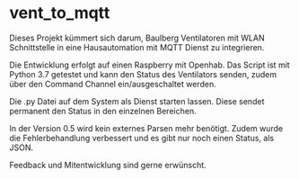 # vent_to_mqtt

Dieses Projekt kümmert sich darum, Baulberg Ventilatoren mit WLAN Schnittstelle in eine Hausautomation mit MQTT Dienst zu integrieren.

Die Entwicklung erfolgt auf einen Raspberry mit Openhab.
Das Script ist mit Python 3.7 getestet und kann den Status des Ventilators senden, zudem über den Command Channel ein/ausgeschaltet werden.


Die .py Datei auf dem System als Dienst starten lassen.
Diese sendet permanent den Status in den einzelnen Bereichen.

In der Version 0.5 wird kein externes Parsen mehr benötigt.
Zudem wurde die Fehlerbehandlung verbessert und es gibt nur noch einen Status, als JSON.

Feedback und Mitentwicklung sind gerne erwünscht.
